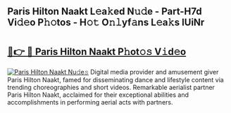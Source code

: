 ## Paris Hilton Naakt L𝚎a𝚔ed N𝚞𝚍e - Part-H7d Vi𝚍𝚎o P𝚑𝚘tos - H𝚘𝚝 O𝚗𝚕yf𝚊ns L𝚎a𝚔s lUiNr

# <h2><a href="http://kf51xg.oniu.top/?m=Paris+Hilton+Naakt">🔗👉 🔴 Paris Hilton Naakt P𝚑ot𝚘𝚜 V𝚒d𝚎o</a></h2>

[![Paris Hilton Naakt Nu𝚍e𝚜](https://i.imgur.com/0qMVB7G.gif)](http://kf51xg.oniu.top/?m=Paris+Hilton+Naakt)
Digital media provider and amusement giver Paris Hilton Naakt, famed for disseminating dance and lifestyle content via trending choreographies and short videos. Remarkable aerialist partner Paris Hilton Naakt, acclaimed for their exceptional abilities and accomplishments in performing aerial acts with partners.  

